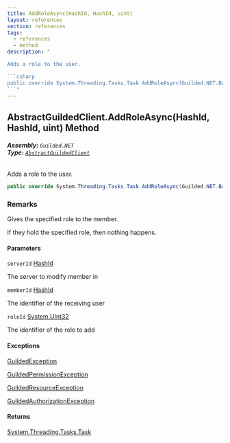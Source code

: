 ```yaml
---
title: AddRoleAsync(HashId, HashId, uint)
layout: references
section: references
tags:
  - references
  - method
description: "

Adds a role to the user.

```csharp
public override System.Threading.Tasks.Task AddRoleAsync(Guilded.NET.Base.HashId serverId, Guilded.NET.Base.HashId memberId, uint roleId);
```"
---
```


## AbstractGuildedClient.AddRoleAsync(HashId, HashId, uint) Method
###### **Assembly:** `Guilded.NET`<br/>**Type:** [`AbstractGuildedClient`](AbstractGuildedClient 'Guilded.NET.AbstractGuildedClient')

Adds a role to the user.

```csharp
public override System.Threading.Tasks.Task AddRoleAsync(Guilded.NET.Base.HashId serverId, Guilded.NET.Base.HashId memberId, uint roleId);
```

### Remarks
  
Gives the specified role to the member.  
  
If they hold the specified role, then nothing happens.
#### Parameters

<a name='Guilded.NET.AbstractGuildedClient.AddRoleAsync(Guilded.NET.Base.HashId,Guilded.NET.Base.HashId,uint).serverId'></a>

`serverId` [HashId](HashId 'Guilded.NET.Base.HashId')

The server to modify member in

<a name='Guilded.NET.AbstractGuildedClient.AddRoleAsync(Guilded.NET.Base.HashId,Guilded.NET.Base.HashId,uint).memberId'></a>

`memberId` [HashId](HashId 'Guilded.NET.Base.HashId')

The identifier of the receiving user

<a name='Guilded.NET.AbstractGuildedClient.AddRoleAsync(Guilded.NET.Base.HashId,Guilded.NET.Base.HashId,uint).roleId'></a>

`roleId` [System.UInt32](https://docs.microsoft.com/en-us/dotnet/api/System.UInt32 'System.UInt32')

The identifier of the role to add

#### Exceptions

[GuildedException](GuildedException 'Guilded.NET.Base.GuildedException')

[GuildedPermissionException](GuildedPermissionException 'Guilded.NET.Base.GuildedPermissionException')

[GuildedResourceException](GuildedResourceException 'Guilded.NET.Base.GuildedResourceException')

[GuildedAuthorizationException](GuildedAuthorizationException 'Guilded.NET.Base.GuildedAuthorizationException')

#### Returns
[System.Threading.Tasks.Task](https://docs.microsoft.com/en-us/dotnet/api/System.Threading.Tasks.Task 'System.Threading.Tasks.Task')